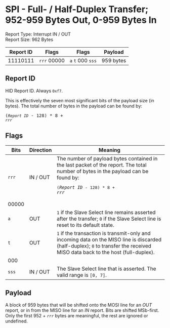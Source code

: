 
# SPI - Full- / Half-Duplex Transfer; 952-959 Bytes Out, 0-959 Bytes In
Report Type: Interrupt IN / OUT<br />
Report Size: 962 Bytes

| Report ID | Flags | Flags | Payload |
|-----------|-------|-------|---------|
| 11110111 | `rrr`&nbsp;00000 | `a`&nbsp;`t`&nbsp;000&nbsp;`sss` | 959 bytes |

## Report ID
HID Report ID.  Always `0xf7`.

This is effectively the seven most significant bits of the payload size (in bytes).  The total number of bytes in the payload can be found by: <pre>(*`Report ID`* - 128) * 8 + *`rrr`*</pre>

## Flags

| Bits  | Direction | Meaning |
|-------|-----------|---------|
| `rrr` | IN / OUT  | The number of payload bytes contained in the last packet of the report.  The total number of bytes in the payload can be found by: <pre>(*`Report ID`* - 128) * 8 + *`rrr`*</pre> |
| 00000 |          |                                                                       |
| `a`   | OUT      | `1` if the Slave Select line remains asserted after the transfer; `0` if the Slave Select line is reset to its default state. |
| `t`   | OUT      | `1` if the transaction is transmit-only and incoming data on the MISO line is discarded (half-duplex); `0` to transfer the received MISO data back to the host (full-duplex). |
| 000   |          |                                                                       |
| `sss` | IN / OUT | The Slave Select line that is asserted.  The valid range is `[0, 7]`. |

## Payload
A block of 959 bytes that will be shifted onto the MOSI line for an *OUT* report, or in from the MISO line for an *IN* report.  Bits are shifted MSb-first.  Only the first 952 + *`rrr`* bytes are meaningful, the rest are ignored or undefined.
